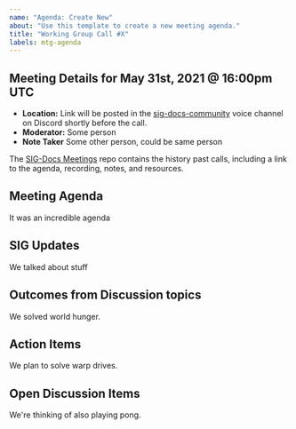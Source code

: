 ```yaml
---
name: "Agenda: Create New"
about: "Use this template to create a new meeting agenda."
title: "Working Group Call #X"
labels: mtg-agenda
---
```


## Meeting Details for May 31st, 2021 @ 16:00pm UTC

- **Location:** Link will be posted in the [sig-docs-community](https://discord.gg/p3padwr58u) voice channel on Discord shortly before the call.
- **Moderator:** Some person
- **Note Taker** Some other person, could be same person

The [SIG-Docs Meetings](https://obwando.github.io/azplay/sigs/sig-docs/) repo contains the history past calls, including a link to the agenda, recording, notes, and resources.

## Meeting Agenda

It was an incredible agenda

## SIG Updates

We talked about stuff

## Outcomes from Discussion topics

We solved world hunger.

## Action Items

We plan to solve warp drives.

## Open Discussion Items

We're thinking of also playing pong.

